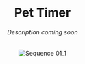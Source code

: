 
<div align="center">
  
# Pet Timer
</div>
<div align="center">
  
###### Description coming soon
</div>

<div align="center">

![Sequence 01_1](https://github.com/SNK-LT/Pet_Timer/assets/70410264/dff013df-ac48-4005-8c4a-6f13c678742d)
</div>
